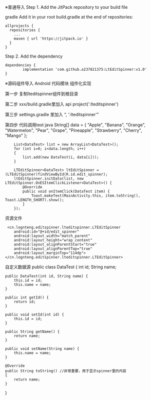※普通导入
  Step 1. Add the JitPack repository to your build file

  gradle
  Add it in your root build.gradle at the end of repositories:

    allprojects {
      repositories {
        ...
        maven { url 'https://jitpack.io' }
      }
    }
  Step 2. Add the dependency

    dependencies {
            implementation 'com.github.a237821375:LtEditSpinner:v1.0'
    }

※源码组件导入
Android 代码模块
组件化实现

第一步
复制lteditspinner组件到根目录


第二步
xxx/build.gradle里加入     api project(':lteditspinner')


第三步
settings.gradle 里加入 “, ':lteditspinner'”


第四步
代码调用test
  java
        String[] data = { "Apple", "Banana", "Orange", "Watermelon",
                "Pear", "Grape", "Pineapple", "Strawberry", "Cherry", "Mango" };
            
        List<DataTest> list = new ArrayList<DataTest>();
        for (int i=0; i<data.length; i++)
        {
            list.add(new DataTest(i, data[i]));
        }

        LTEditSpinner<DataTest> ltEditSpinner = (LTEditSpinner)findViewById(R.id.edit_spinner);
        ltEditSpinner.initData(list, new LTEditSpinner.OnESItemClickListener<DataTest>() {
            @Override
            public void onItemClick(DataTest item) {
                Toast.makeText(MainActivity.this, item.toString(), Toast.LENGTH_SHORT).show();
            }
        });
        
 资源文件   
 
     <cn.lognteng.editspinner.lteditspinner.LTEditSpinner
        android:id="@+id/edit_spinner"
        android:layout_width="match_parent"
        android:layout_height="wrap_content"
        android:layout_alignParentStart="true"
        android:layout_alignParentTop="true"
        android:layout_marginTop="114dp"></cn.lognteng.editspinner.lteditspinner.LTEditSpinner>

自定义数据源
public class DataTest
{
    int id;
    String name;

    public DataTest(int id, String name) {
        this.id = id;
        this.name = name;
    }

    public int getId() {
        return id;
    }

    public void setId(int id) {
        this.id = id;
    }

    public String getName() {
        return name;
    }

    public void setName(String name) {
        this.name = name;
    }

    @Override
    public String toString() //非常重要，用于显示spinner里的内容
    {
        return name;
    }
}